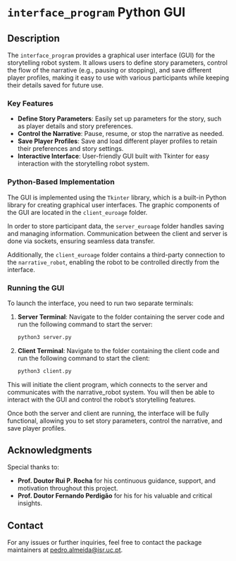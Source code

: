 # `interface_program` Python GUI

## Description

The `interface_program` provides a graphical user interface (GUI) for the storytelling robot system. It allows users to define story parameters, control the flow of the narrative (e.g., pausing or stopping), and save different player profiles, making it easy to use with various participants while keeping their details saved for future use.

### Key Features

- **Define Story Parameters**: Easily set up parameters for the story, such as player details and story preferences.
- **Control the Narrative**: Pause, resume, or stop the narrative as needed.
- **Save Player Profiles**: Save and load different player profiles to retain their preferences and story settings.
- **Interactive Interface**: User-friendly GUI built with Tkinter for easy interaction with the storytelling robot system.

### Python-Based Implementation

The GUI is implemented using the `Tkinter` library, which is a built-in Python library for creating graphical user interfaces. The graphic components of the GUI are located in the `client_euroage` folder. 

In order to store participant data, the `server_euroage` folder handles saving and managing information. Communication between the client and server is done via sockets, ensuring seamless data transfer.

Additionally, the `client_euroage` folder contains a third-party connection to the `narrative_robot`, enabling the robot to be controlled directly from the interface.

### Running the GUI

To launch the interface, you need to run two separate terminals:

1. **Server Terminal**: 
   Navigate to the folder containing the server code and run the following command to start the server:

   ```bash
   python3 server.py
   ```

2. **Client Terminal**: 
   Navigate to the folder containing the client code and run the following command to start the client:

   ```bash
   python3 client.py
   ```

This will initiate the client program, which connects to the server and communicates with the narrative_robot system. You will then be able to interact with the GUI and control the robot’s storytelling features.

Once both the server and client are running, the interface will be fully functional, allowing you to set story parameters, control the narrative, and save player profiles.

## Acknowledgments

Special thanks to:
- **Prof. Doutor Rui P. Rocha** for his continuous guidance, support, and motivation throughout this project.
- **Prof. Doutor Fernando Perdigão** for his for his valuable and critical insights.


## Contact

For any issues or further inquiries, feel free to contact the package maintainers at pedro.almeida@isr.uc.pt.